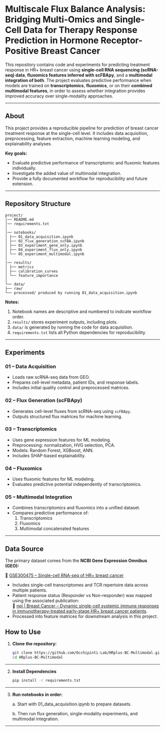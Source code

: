 
# Multiscale Flux Balance Analysis: Bridging Multi-Omics and Single-Cell Data for Therapy Response Prediction in Hormone Receptor-Positive Breast Cancer

This repository contains code and experiments for predicting treatment response in HR+ breast cancer using **single-cell RNA sequencing (scRNA-seq) data**, **fluxomics features inferred with scFBApy**, and a **multimodal integration of both**. The project evaluates predictive performance when models are trained on **transcriptomics**, **fluxomics**, or on their **combined multimodal features**, in order to assess whether integration provides improved accuracy over single-modality approaches.

---

## About

This project provides a reproducible pipeline for prediction of breast cancer treatment response at the single-cell level. It includes data acquisition, preprocessing, feature extraction, machine learning modeling, and explainability analyses.

**Key goals:**
- Evaluate predictive performance of transcriptomic and fluxomic features individually.
- Investigate the added value of multimodal integration.
- Provide a fully documented workflow for reproducibility and future extension.

---

## Repository Structure
```
project/
│── README.md
│── requirements.txt
│
│── notebooks/ 
│ ├── 01_data_acquisition.ipynb
│ ├── 02_flux_generation_scFBA.ipynb
│ ├── 03_experiment_gene_only.ipynb
│ ├── 04_experiment_flux_only.ipynb
│ └── 05_experiment_multimodal.ipynb
│
│── results/ 
│ ├── metrics
│ ├── calibration_curves
│ └── feature_importance
│
└── data/ 
├── raw/
└── processed/ produced by running 01_data_acquisition.ipynb
```

**Notes:**
1. Notebook names are descriptive and numbered to indicate workflow order.  
2. `results/` stores experiment outputs, including plots. 
3. `data/` is generated by running the code for data acquisition.  
4. `requirements.txt` lists all Python dependencies for reproducibility.

---

## Experiments

### 01 – Data Acquisition
- Loads raw scRNA-seq data from GEO.  
- Prepares cell-level metadata, patient IDs, and response labels.  
- Includes initial quality control and preprocessed matrices.

### 02 – Flux Generation (scFBApy)
- Generates cell-level fluxes from scRNA-seq using `scFBApy`.    
- Outputs structured flux matrices for machine learning.

### 03 – Transcriptomics
- Uses gene expression features for ML modeling.  
- Preprocessing: normalization, HVG selection, PCA.  
- Models: Random Forest, XGBoost, ANN.  
- Includes SHAP-based explainability.

### 04 – Fluxomics 
- Uses fluxomic features for ML modeling.  
- Evaluates predictive potential independently of transcriptomics.

### 05 – Multimodal Integration
- Combines transcriptomics and fluxomics into a unified dataset.  
- Compares predictive performance of:
  1. Transcriptomics
  2. Fluxomics
  3. Multimodal concatenated features

---

## Data Source

The primary dataset comes from the **NCBI Gene Expression Omnibus (GEO):**  

🔗 [GSE300475 – Single-cell RNA-seq of HR+ breast cancer](https://www.ncbi.nlm.nih.gov/geo/query/acc.cgi?acc=GSE300475)  

- Includes single-cell transcriptomes and TCR repertoire data across multiple patients.   
- Patient response status (Responder vs Non-responder) was mapped using the associated publication:  
  🔗 [npj | Breast Cancer – Dynamic single-cell systemic immune responses in immunotherapy-treated early-stage HR+ breast cancer patients](https://www.nature.com/articles/s41523-025-00776-1).  
- Processed into feature matrices for downstream analysis in this project.


## How to Use

1. **Clone the repository:**
   ```bash
   git clone https://github.com/Occhipinti-Lab/HRplus-BC-Multimodal.git
   cd HRplus-BC-Multimodal
---
2. **Install Dependencies**
    ```bash
    pip install -r requirements.txt
---
3. **Run notebooks in order:**

    a. Start with 01_data_acquisition.ipynb to prepare datasets.

    b. Then run flux generation, single-modality experiments, and multimodal integration.
---
